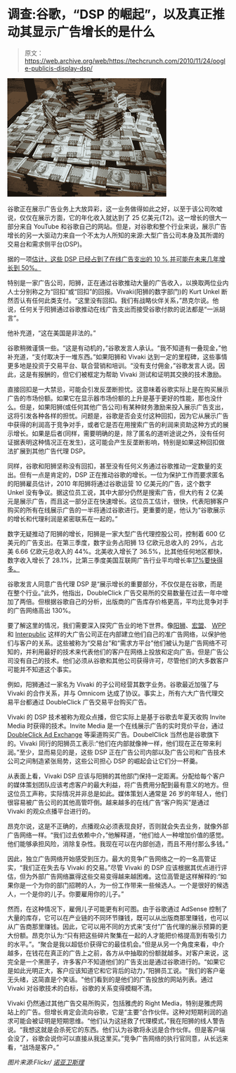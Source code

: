 # 调查:谷歌，“DSP 的崛起”，以及真正推动其显示广告增长的是什么

> 原文：<https://web.archive.org/web/https://techcrunch.com/2010/11/24/oogle-publicis-display-dsp/>

![](img/d1e32725012f9ea3b21081129a24d496.png)

谷歌正在展示广告业务上大放异彩，这一业务做得如此之好，以至于该公司吹嘘说，仅仅在展示方面，它的年化收入就达到了 25 亿美元(T2)。这一增长的很大一部分来自 YouTube 和谷歌自己的网站。但是，对谷歌和整个行业来说，展示广告增长的另一大驱动力来自一个不太为人所知的来源:大型广告公司本身及其所谓的交易台和需求侧平台(DSP)。

据的一项[估计，这些 DSP 已经占到了在线广告支出的 10 %,并可能在未来几年增长到 50%。](https://web.archive.org/web/20230331020945/http://twitter.com/#!/adamcahill/status/7240300355395584)

特别是一家广告公司，阳狮，正在通过谷歌推动大量的广告收入，以换取两位业内人士分别称之为“回扣”或“回扣”的回报。Vivaki(阳狮的数字部门)的 Kurt Unkel 断然否认有任何此类支付。“这里没有回扣。我们有战略伙伴关系，”昂克尔说。他说，任何关于阳狮通过谷歌推动在线广告支出而接受谷歌付款的说法都是“一派胡言”。

他补充道，“这在美国是非法的。”

谷歌稍微谨慎一些。“这是有动机的，”谷歌发言人承认。“我不知道有一叠现金，”他补充道，“支付取决于一堆东西。”如果阳狮和 Vivaki 达到一定的里程碑，这些事情更多地是投资于交易平台、联合营销和培训。“没有支付佣金，”谷歌发言人说。因此，这是有报酬的，但它们被框定为帮助 Vivaki 测试和证明其交换的技术激励。

直接回扣是一大禁忌，可能会引发反垄断担忧。这意味着谷歌实际上是在购买展示广告的市场份额。如果它在显示器市场份额的上升是基于更好的性能，那也没什么。但是，如果阳狮(或任何其他广告公司)有某种财务激励来投入展示广告支出，这将引发各种各样的担忧。问题是，谷歌是否会支付这种回扣，因为它从展示广告中获得的利润高于竞争对手，或者它是否在用搜索广告的利润来资助这种方式的展示增长。如果是后者(同样，需要明确的是，除了匿名的道听途说之外，没有任何证据表明这种情况正在发生)，这可能会产生反垄断影响，特别是如果这种回扣做法扩展到其他广告代理 DSP。

同样，谷歌和阳狮坚称没有回扣，甚至没有任何义务通过谷歌推动一定数量的支出。但有一点是肯定的，DSP 正在推动谷歌的增长。一位为保护工作而要求匿名的阳狮雇员估计，2010 年阳狮将通过谷歌运营 10 亿美元的广告，这个数字 Unkel 没有争议。据这位员工说，其中大部分仍然是搜索广告，但大约有 2 亿美元是展示广告，而且这一部分正在快速增长。这位员工估计，很快，代表阳狮客户购买的所有在线展示广告的一半将通过谷歌进行。更重要的是，他认为“谷歌展示的增长和代理利润是紧密联系在一起的。”

数字无疑推动了阳狮的增长，阳狮是一家大型广告代理控股公司，控制着 600 亿美元的广告支出。在第三季度，数字业务占阳狮 13 亿欧元总收入的 29%，占北美 6.66 亿欧元总收入的 44%。北美收入增长了 36.5%，比其他任何地区都快，数字收入增长了 28.1%，比第三季度美国互联网广告行业平均增长率[17%要快得多。](https://web.archive.org/web/20230331020945/https://techcrunch.com/2010/11/17/iab-internet-ad-revenues-in-the-u-s-hit-record-6-4-billion-in-q3-2010/)

谷歌发言人同意广告代理 DSP 是“展示增长的重要部分，不仅仅是在谷歌，而是在整个行业。”此外，他指出，DoubleClick 广告交易所的交易数量在过去一年中增加了两倍。但根据谷歌自己的分析，出版商的广告库存价格更高，平均比竞争对手的广告网络高出 130%。

要了解这里的情况，我们需要深入探究广告业的地下世界。像[阳狮](https://web.archive.org/web/20230331020945/http://www.publicisgroupe.com/)、[宏盟](https://web.archive.org/web/20230331020945/http://www.omnicomgroup.com/home)、 [WPP](https://web.archive.org/web/20230331020945/http://www.wpp.com/wpp/) 和 [Interpublic](https://web.archive.org/web/20230331020945/http://www.interpublic.com/) 这样的大广告公司正在内部建立他们自己的准广告网络，以保护他们与客户的关系。这些被称为“交易台”和“需求方平台”他们被认为是广告网络不可知的，并利用最好的技术来代表他们的客户在网络上投放和定向广告。但是广告公司没有自己的技术。他们必须从谷歌和其他公司获得许可，尽管他们的大多数客户可能并不知道这个事实。

例如，阳狮通过一家名为 Vivaki 的子公司经营其数字业务。谷歌最近加强了与 Vivaki 的合作关系，并与 Omnicom 达成了协议。事实上，所有六大广告代理交易平台都通过 DoubleClick 广告交易平台购买广告。

Vivaki 的 DSP 技术被称为观众点播，但它实际上是基于谷歌去年夏天收购 Invite Media 时获得的技术。Invite Media 是一个在线展示广告的实时竞价平台，通过 [DoubleClick Ad Exchange](https://web.archive.org/web/20230331020945/https://techcrunch.com/2009/09/18/googles-doubleclick-launches-new-marketplace-for-display-ads/) 等渠道购买广告。DoubelClick 当然也是谷歌旗下的。Vivaki 同行的阳狮员工表示:“他们在内部就像神一样，他们现在正在带来利润。”至少，显而易见的是，这些 DSP 正在广告公司内部以及广告公司和广告技术公司之间制造紧张局势，这些公司担心 DSP 的崛起会让它们分一杯羹。

从表面上看，Vivaki DSP 应该与阳狮的其他部门保持一定距离。分配给每个客户的媒体策划团队应该考虑客户的最大利益，将广告费用分配到最有意义的地方。但这位员工声称，实际情况并非总是如此。媒体策划人通常是 26 岁的年轻人，他们很容易被广告公司的其他高管吓倒。越来越多的在线广告“客户购买”是通过 Vivaki 的观众点播平台进行的。

昂克尔说，这是不正确的，点播观众必须表现良好，否则就会失去业务，就像外部广告网络一样。“我们过去依赖中介，”他解释道，“他们给人一种增加价值的感觉。他们能够承担风险，消除复杂性。我现在可以在内部创造，而且不用付那么多钱。”

因此，独立广告网络开始感受到压力。最大的竞争广告网络之一的一名高管证实，“我们正在失去与 Vivaki 的交易。”尽管 Vivaki 的 DSP 应该根据其优点进行评估，但为外部广告网络赢得这些交易变得越来越困难。这位高管是这样解释的:“如果你是一个为你的部门招聘的人，为一份工作带来一些候选人。一个是很好的候选人，一个是你的儿子。你要雇用你的儿子。”

然而，在这种情况下，雇佣儿子可能更有利可图。由于谷歌通过 AdSense 控制了大量的库存，它可以在产业链的不同环节赚钱，既可以从出版商那里赚钱，也可以从广告商那里赚钱。因此，它可以用不同的方式来“支付”广告代理的展示预算的更大份额。昂克尔认为:“只有把这些碎片聚集在一起的人才能把价格提高到有吸引力的水平。”。“聚合是我以超低价获得它的最佳机会。”但是从另一个角度来看，中介越多，在钱花在真正的广告上之前，各方从中抽取的份额就越多。对客户来说，这完全是一个黑匣子，许多客户不知道他们的广告支出是通过谷歌进行的。“如果它是如此光明正大，客户应该知道它和它背后的动力，”阳狮员工说。"我们的客户毫无头绪，这简直是个笑话。"他们看到的是他们的广告投放的网站列表。通过 Vivaki 对谷歌技术的白标，谷歌的关系变得模糊不清。

Vivaki 仍然通过其他广告交易所购买，包括雅虎的 Right Media，特别是雅虎网站上的广告。但增长肯定会流向谷歌，它是“主要”合作伙伴。这种对短期利润的追求可能会被证明是短期思维。“他们认为这拯救了代理模式，”我在阳狮的线人警告说。“我想这就是会杀死它的东西。他们认为谷歌将永远是合作伙伴。但是客户端会没了，谷歌会说你可以直接从我这里买。”竞争广告网络的执行官同意，从长远来看，“战场是客户。”

*图片来源:Flickr/ [诺亚卫斯理](https://web.archive.org/web/20230331020945/http://www.flickr.com/photos/noahwesley/120499365/)*